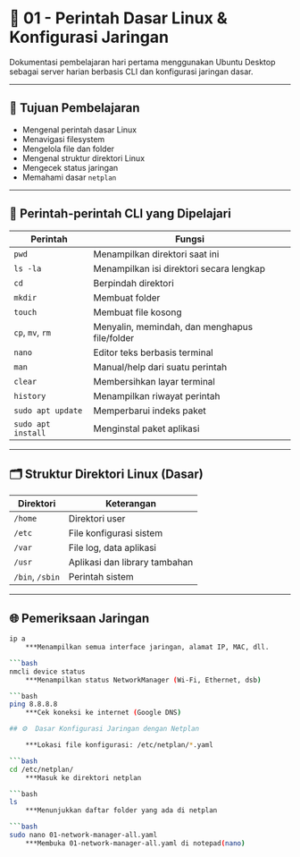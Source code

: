 # 📘 01 - Perintah Dasar Linux & Konfigurasi Jaringan

Dokumentasi pembelajaran hari pertama menggunakan Ubuntu Desktop sebagai server harian berbasis CLI dan konfigurasi jaringan dasar.

---

## 🎯 Tujuan Pembelajaran

- Mengenal perintah dasar Linux
- Menavigasi filesystem
- Mengelola file dan folder
- Mengenal struktur direktori Linux
- Mengecek status jaringan
- Memahami dasar `netplan`

---

## 🧪 Perintah-perintah CLI yang Dipelajari

| Perintah | Fungsi |
|----------|--------|
| `pwd` | Menampilkan direktori saat ini |
| `ls -la` | Menampilkan isi direktori secara lengkap |
| `cd` | Berpindah direktori |
| `mkdir` | Membuat folder |
| `touch` | Membuat file kosong |
| `cp`, `mv`, `rm` | Menyalin, memindah, dan menghapus file/folder |
| `nano` | Editor teks berbasis terminal |
| `man` | Manual/help dari suatu perintah |
| `clear` | Membersihkan layar terminal |
| `history` | Menampilkan riwayat perintah |
| `sudo apt update` | Memperbarui indeks paket |
| `sudo apt install` | Menginstal paket aplikasi |

---

## 🗂️ Struktur Direktori Linux (Dasar)

| Direktori | Keterangan |
|----------|------------|
| `/home` | Direktori user |
| `/etc` | File konfigurasi sistem |
| `/var` | File log, data aplikasi |
| `/usr` | Aplikasi dan library tambahan |
| `/bin`, `/sbin` | Perintah sistem |

---

## 🌐 Pemeriksaan Jaringan

```bash
ip a
	***Menampilkan semua interface jaringan, alamat IP, MAC, dll.

```bash
nmcli device status
	***Menampilkan status NetworkManager (Wi-Fi, Ethernet, dsb)

```bash
ping 8.8.8.8
	***Cek koneksi ke internet (Google DNS)

## ⚙️  Dasar Konfigurasi Jaringan dengan Netplan

	***Lokasi file konfigurasi: /etc/netplan/*.yaml

```bash
cd /etc/netplan/
	***Masuk ke direktori netplan

```bash
ls
	***Menunjukkan daftar folder yang ada di netplan

```bash
sudo nano 01-network-manager-all.yaml
	***Membuka 01-network-manager-all.yaml di notepad(nano)
